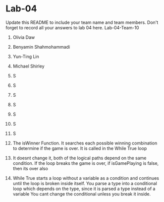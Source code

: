 # Lab-04

Update this README to include your team name and team members. Don't forget to record all your answers to lab 04 here.
Lab-04-Team-10

1. Olivia Daw 
2. Benyamin Shahmohammadi 
3. Yun-Ting Lin 
4. Michael Shirley


1. S
2. S
3. S
4. S
5. S
6. S
7. S
8. The isWinner Function. It searches each possible winning combination to determine if the game is over. It is called in the While True loop
9. It doesnt change it, both of the logical paths depend on the same condition. If the loop breaks the game is over, if isGamePlaying is false, then its over also
10. While True starts a loop without a variable as a condition and continues until the loop is broken inside itself. You parse a type into a conditional loop which depends on the type, since it is parsed a type instead of a variable You cant change the conditional unless you break it inside.
